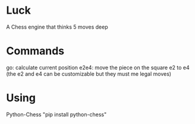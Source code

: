 # Luck
A Chess engine that thinks 5 moves deep

# Commands
go: calculate current position
e2e4: move the piece on the square e2 to e4 (the e2 and e4 can be customizable but they must me legal moves)

# Using
Python-Chess
"pip install python-chess"
